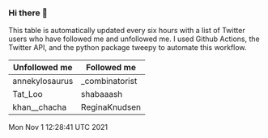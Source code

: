 ### Hi there 👋

This table is automatically updated every six hours with a list of Twitter users who have followed me and unfollowed me. I used Github Actions, the Twitter API, and the python package tweepy to automate this workflow.

| Unfollowed me |  Followed me |
| --- | --- |
|annekylosaurus|_combinatorist|
|Tat_Loo|shabaaash|
|khan__chacha|ReginaKnudsen|
Mon Nov  1 12:28:41 UTC 2021
